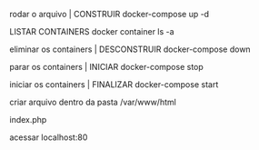 rodar o arquivo | CONSTRUIR
docker-compose up -d

LISTAR CONTAINERS 
docker container ls -a

eliminar os containers | DESCONSTRUIR
docker-compose down

parar os containers | INICIAR
docker-compose stop

iniciar os containers | FINALIZAR
docker-compose start

criar arquivo dentro da pasta /var/www/html

index.php
<?php phpinfo(); ?>

acessar localhost:80
